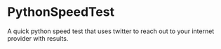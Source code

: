 # PythonSpeedTest
A quick python speed test that uses twitter to reach out to your internet provider with results.

